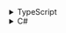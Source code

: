 <details>
    <summary>TypeScript</summary>
    # Clean Code
    Im Jahr 2008 verfasst Robert C. Martin, auch bekannt als "Uncle Bob", zusammen mit anderen Autoren das viel beachtete Buch "Clean Code". Im Text geht es vordringlich darum, wie Code gestaltet werden sollte, damit er für Menschen verständlich und wartbar ist. Grund dafür ist, dass Code häufiger gelesen als geschrieben wird.
    Es steht weniger im Vordergrund, dass der Code funktioniert, das ist ohnehin eine Voraussetzung. Stattdessen sollte sich der Code lesen lassen wie eine Geschichte. Begriffe wie "Eleganz" und "Schönheit" fallen, Programmieren wird als Kunst im wahrsten Sinne, wie Malerei oder Lyrik, dargestellt.

    Desweiteren prägte "Uncle Bob" die 5 Prinzipien des objektorientierten Designs (SOLID-Principles).

    Guter Code lässt sich leicht verstehen und bietet wenig Schlupfwinkel für Bugs. Er erklärt sich selbst und funktioniert entsprechend. Wenn Änderungen erforderlich werden, sind sie mit wenig Aufwand und kognitiver Last durchführbar. Es ist nicht erforderlich, dass der ursprüngliche Autor diese vollzieht.

    ## Namen
    Einer der wichtigsten Aspekte beim Clean Coding ist die Namensgebung. Beim Programmieren muss man sich ständig Namen für Variablen, Funktionen, Klassen und Methoden etc. überlegen. Hierfür sollte man sich Zeit nehmen und die Namen auch immer wieder verbessern. Es dauert nicht lange, bis man sich nicht mehr genau daran erinnern kann, welchen Zweck eine Variable oder Funktion erfüllt, wenn man nicht einen sehr präzisen und beschreibenden Namen gewählt hat. 

    ### Beschreibende Namen
    Namen sollten also den Zweck beschreiben. Hier ein einfaches Beispiel für eine Variable, welche eine Anzahl von Tagen darstellen soll.

    ```TypeScript
        let d: number;
    ```

    Dieser Name ruft keinerlei Assoziation mit dem Zweck der Variablen hervor. Besser sind Benennungen wie

    ```TypeScript
        let elapsedTimeInDays: number;
        let daysSinceCreation: number;
        let fileAgeInDays: number;
    ```

    je nachdem auf was sich die Anzahl der Tage genau bezieht. Ein solcher Name ist beschreibend und es lässt sich sofort ein Zweck erkennen. Da die Entwicklungsumgebungen in der Regel über eine Autovervollständigung verfügen, spielt die Länge von Namen gegenüber der Aussagekraft eine untergeordnete Rolle.

    ### Verwechslungen vermeiden
    Verwechslungen zwischen Namen sollte vermieden werden, da dadurch Irritationen auftreten können. Ein bekanntes Beispiel stammt aus dem HTML-Dokument-Modell. Hier werden mehrere Methoden zur Verfügung gestellt, um ein HTML-Element im DOM zu finden. Beispielsweise

    ``` 
    GetElementsByTagName("h1");

    GetElementById("headline");
    ```

    Hier fällt sofort auf, dass einmal nach dem Tag-Name, das andere mal nach einer Id gesucht wird. Häufig wird aber übersehen, dass die erste Methode eine Collection von Elementen liefert, die zweite aber ein einzelnes Element. Im Namen sichtbar wird dies lediglich durch das zusätzliche "s". Eine alternative Namensgebung wäre beispielsweise gewesen

    ```
    GetElementCollectionByTagName("h1");
    ```

    ### Kurze Namen
    Kurze Namen sind erlaubt in sehr kleinen Kontexten, wie beispielsweise als Schleifenzähler
    ``` TypeScript
    for (let i: number = 0; i < 10; i++)
        console.log(i);
    ```
    Ebenso, wenn ihre Bedeutung als Einzelbuchstabe sehr üblich ist und ein längerer Name eher eine Verschleierung bedeuten würde. Ein Beispiel stellen kartesische Koordinaten dar.

    ``` TypeScript
    let x: number; // horizontale Position
    let y: number; // vertikale Position
    ```

    ### Konzepte
    Ein Namenskonzept sollte sich durch eine Anwendung konistent wiederfinden lassen. So ist beispielweise die Addition von Werten etwas sehr anderes, als das Hinzufügen von Elementen an eine Collection. Der Name add(...) sollte also nicht für beide Konzepte verwendet werden. Für das Hinzufügen an eine Collection eignet sich eher append(...) oder insert(...)

    ### Namen der Lösungsdomäne verwenden
    Code wird in der Regel von Menschen gelesen, die sich selbst mit Code beschäftigen. Daher ist es sinnvoll, ihnen vertraute Namen zu verwenden. Deshalb sollten Fachbegriffe der Informatik, Algorithmen- und Patternnamen, mathematische Begriffe etc. genutzt werden. Damit ist es nicht erforderlich, sich später erneut in das zu lösende Problem hineinzuversetzen und die Sprache der Problemdomäne zu lernen, um den Code zu warten. Dies gilt insbesondere für Code der allgemeingültig zu begreifen ist und konzeptionell nicht sehr eng an die Problemdomäne gebunden ist.

    ### Namen der Problemdomäne verwenden
    Wenn allerdings Namen aus der Lösungsdomäne nicht sinnvoll anwendbar sind, sollte man sie aus der Problemdomäne entlehnen. Dies gilt insbesondere für Code, der konzeptionell stark an die Problemdomäne gebunden ist. Im Bedarfsfall können dann Experten aus dem entsprechenden Bereich befragt werden.

    ### Namen in Kontext einbetten
    In unterschiedlichen Kontexten können Namen unterschiedliche Bedeutungen haben. Beispielsweise wird bei dem Namen "state" ein Zustand erwartet. Soll die Bedeutung aber "Staat" sein, so muss dies aus dem Kontext erschlossen werden. Recht leicht funktioniert dies, wenn state beispielsweise Teil einer Klasse "Address" ist. Liest man nun address.state, wird nahegelegt, dass hier das Land gemeint ist, in welchem die Adresse liegt.

    ### Magic Numbers
    Häufig findet man in Code Zahlenkonstanten (engl. _literal_), ohne deren Bedeutung entschlüsseln zu können. Das sind magische Zahlen, die das Programm auf unerklärliche Weise zum Laufen bringen. Beispielsweise:

    ```TypeScript
    if (x >= 800)
        x = -30;
    ```

    Warum 800? Wenn dies die Breite einer Zeichenfläche sein soll, muss dies im Code auch zum Ausdruck kommen. Und was sollen die -30 bedeuten?

    ```TypeScript
    let canvasWidth: number = 800;
    let leftOffset: number = -30;  
    if (x >= canvasWidth)
        x = leftOffset;
    ```

    Damit wird das Ganze deutlich klarer.  
    Wahrscheinlich ist die Breite aber ohnehin von anderer Stelle dynamisch ermittelbar, möglicherweise mit Hilfe eines Objektes, welches die Zeichenfläche beschreibt. Nennen wir es "canvas". Dann würde der Code sinnvollerweise etwa so aussehen:

    ```TypeScript
    let offset: number = -30;  
    if (x >= canvas.width)
        x = leftOffset;
    ```

    ## Kommentare
    Kommentare sind keine Abhilfe für schlechten Code. Wo immer möglich, sollte der Code so umgeschrieben werden, dass er sich selbst erklärt, anstatt ihn mit Hilfe von Kommentaren zu erklären. Ein sehr großes Problem ergibt sich aus der Tatsache, dass bei einer Überarbeitung des Code auch die Kommentare überarbeitet werden müssen. Dies geschieht häufig nicht, so dass alte, irritierende oder gar schlicht falsche Kommentare übrig bleiben. Somit wird ein Kommentar schädlich und ist deutlich schlimmer als kein Kommentar.

    ```TypeScript
    /**
    *Bitte den Code überarbeiten, so dass er sich selbst erklärt, statt Kommentare zu verteilen!
    **/
    ```

    Natürlich gibt es auch sinnvolle Kommentare, insbesondere juristisch relevante, TODOs oder Kommentare die der automatischen Erstellung einer Dokumentation (z.B. Javadocs) dienen.

    ## Funktionen
    Nach Zeilen und Blöcken sind Funktionen die nächste Organisationseinheit eines Programms. Die Lesbarkeit und Wartbarkeit hängt wesentlich davon ab, wie gut diese Organisationsmöglichkeit genutzt wird. Hierfür beschreibt "Clean Code" einige Regeln.

    ### Größe
    Früher, zu Zeiten von Monitoren, die nur wenige Zeilen darstellen konnten, hieß es, eine Funktion soll auf eine Bildschirmseite passen. Das sollte heute auch noch der Fall sein, damit man eine Funktion als Ganzes erfassen kann. Allerdings ist das Platzangebot mittlerweile sehr viel größer und es passt auch eine sehr große und unübersichtliche Funktion auf eine Bildschirmseite. Daher wird generell empfohlen, Funktionen kurz und knapp zu halten, laut "Clean Code" möglichst nicht länger als 20 Zeilen.
    Sollte eine Funktion groß zu werden drohen, so muss geprüft werden, ob sie in weitere Funktionen aufgeteilt werden kann.

    ### Einrückungstiefe
    Wenn möglich, sollte die Einrückungstiefe nicht mehr als zwei Ebenen betragen. Mit der Anzahl der Einrückungen muss man beim Schreiben und Lesen des Codes immer mehr Bedingungen berücksichtigen. 

    ### Abstraktionsebenen
    Eine Funktion soll nur auf einer Abstraktionsebene arbeiten, welche direkt dem durch den Namen ausgedrückten Zweck zugeordnet werden kann. Sonst ist es schwer zu erkennen, ob ein spezieller Ausruck ein wesentliches Konzept darstellt, oder lediglich ein Detail. Details ziehen zudem während der Entwicklung weitere Details an und machen den Code immer schwerer verständlich. Details sind also von Funktionen zu bewerkstelligen, die sich um Details kümmern, während andere Funktionen die übergeordneten Konzepte sichtbar machen.

    ### Separation of Concerns (SOC)
    Eine Funktion soll nur genau eine Aufgabe erfüllen. Der Name der Funktion soll genau diese Aufgabe beschreiben. Es sollten keine "Seiteneffekte" auftreten, die sich nicht erwartbar aus dem Namen ergeben. Überraschungen sind unbedingt zu vermeiden.

    ### Top Down
    Code sollte wie eine Erzählung von oben nach unten gelesen werden. Damit das bei der Organisation von Funktionen und Methoden klappt, sollten wenn möglich den aufrufenden Funktionen die aufgerufenen folgen. Somit weist der Code von oben nach unten eine zunehmende Abstraktionstiefe auf. Das Programm lässt sich dann im Idealfall als eine Folge von UM-ZU-Absätzen lesen. Hier ein schematisches Beispiel.

    ```TypeScript
    ChooseHighLevelOption(decide: number): void
    {
        if (decide < 0)
            DoHighLevelFirstOption();
        else
            DoHighLevelSecondOption();
    }

    DoHighLevelFirstOption(): void
    {
        ...
    }

    DoHighLevelSecondOption(): void
    {
        ...
        DoLowLevel();
        ...
    }

    DoLowLevel(): void
    {
        ...
    }
    ```
    Die erste Funktion ChooseHighLevelOption tut nichts anderes, als aufgrund des Parameters decide zu entscheiden, welche der beiden HighLevelOption-Funktionen aufgerufen werden soll. Die sind weiter unten definiert, wobei DoHighLevelSecondOption die Funktion DoLowLevel aufruft. Jene ist wieder darunter definiert. Auf jeder Abstraktionsstufe sollen die Funktionen in sich verständlich sein. Um sich zu weiteren Details bzw. niedrigere Stufen der Abstraktion zu informieren, kann man nun die entsprechende Funktion lesen. So entsteht eine Hierarchie der Abstraktion und der Aufgaben.  

    ### Parameter
    Nach der Anzahl der Parameter kann man bei Funktionen zwischen Niladen (0), Monaden (1), Dyaden (2), Triaden (3) und Polyaden (>3) unterscheiden. Grundsätzlich sollte man bestrebt sein die Anzahl der Parameter zu minimieren. Bei Polyaden sollte geprüft werden, ob einige der Parameter nicht besser als separate Struktur oder Klasse zusammengefasst werden sollten.
    Im Idealfall ergeben der Name der Funktion und die Namen der formalen Parameter eine gut lesbare und sinnvolle Verb-Substantiv-Kombination, wie z.B.

    ```TypeScript
    SetTime(hour: number, minutes: number): void
    {
        ....
    }
    ```

    ### Don't Repeat Yourself (DRY)
    Wenn man gleiche oder ähliche Codezeilen zum zweiten Mal schreibt, sollte umstrukturiert werden und ggf. eine neue Funktion anlegt werden. Wiederholungen sind zu vermeiden, der Code sollte "DRY" sein. Hier ein sehr simples Beispiel

    ```TypeScript
    if (returnPositive)
        return a * b / c;
    else
        return - a * b / c;
    ```
    Die gleiche Berechnung wird hier an zwei verschiedenen Stellen im Code durchgeführt. Muss die Berechnung später geändert werden, muss dies also mehrfach geschehen. 

    ```TypeScript
    if (returnPositive)
        return CalculateResult();
    else
        return -1 * CalculateResult();

    CalculateResult(): number
    {
        return a * b / c;
    }
    ```
    In diesem Beispiel hätte man natürlich auch die Berechnung vor der if-Abfrage durchführen und das Ergebnis einer lokalen Variablen zuweisen können, deren Wert man dann ggf. zur Rückgabe mit -1 multipliziert. Bei mehreren duplizierten Codezeilen wird die Auslagerung in eine Funktion noch besser intuitiv begreifbar.

    ### Vorgehensweise
    Es ist gar nicht leicht, Funktionen nach diesen Regeln zu gestalten. Es ist ein iterativer Prozess. Zunächst muss man die Gedanken zur Problemlösung notieren und dann einen ersten Entwurf machen. Dieser wird dann solange umstrukturiert und refaktoriert, bis der entstandene Code den Regeln guten Designs entspricht.

    ### SOLID-Prinzipien

    Dieses Akronym steht für:

    **S**ingle-responsibility-principle
    **O**pen-closed-principle
    **L**iskov substitution principle
    **I**nterface segregation principle
    **D**ependency inversion principle

    #### Single-responsibility-principle

    Eine Klasse sollte nur eine Verantwortlichkeit haben. Das heißt: Eine Änderung in dieser Klasse soll keine andere Klasse betreffen. Maximale Kohäsion und minimale Kopplung sind hier die Stichwörter. Ein Nichteinhalten dieses Prinzips führt zu vielen Abhängigkeiten und einer hohen Vernetzung. Dies führt zwangsläufig zu einer hohen Anzahl verschiedener Klassen. Dies bedeutet jedoch keineswegs, dass der Code umfangreicher ist. Lediglich die Organisation ist anders.

    #### Open-closed-principle

    Klassen sollen offen für Erweiterungen, aber geschlossen gegenüber Modifikationen sein. Das heißt die Funktionaltität einer Klasse darf erweitert, aber nicht verändert werden. Schon fertig implementierte Funktionen können neue Fehler bekommen, wenn die Erweiterung der Klasse nur durch Änderungen innerhalb dieser möglich ist. 

    Programmiersprachen bringen zwei Techniken mit, mit denen sich dieses Prinzip erfüllen lässt:
    > - Vererbung (Superklassen)
    > - Implementierung (Interfaces)

    #### Liskov substitution principle

    Instanzen von Subklassen sollen sich so verhalten wie Instanzen der Superklasse. Dies wird grundsätzlich schon durch den Compiler sichergestellt (Polymorphie und Type-Casting). Eine Subklasse darf eine Superklasse nur erweitern, nicht verändern.

    #### Interface segregation principle

    Interfaces sollen nur Funktionen enthalten, die eng zusammen gehören (Kohäsion). Klassen die dieses Interface implementieren, müssen auch alle dessen Funktionen ausdefinieren. Auch wenn eine Methode unnötig für die Klasse ist. Darum sollten alle Funktionen der implementierenden Klasse genutzt werden.

    #### Dependency inversion principle

    Abhängigkeiten von Klassen sollen grundsätzlich vermieden werden. Das heißt zum Beispiel auch, dass Aggregationen und Kompositionen beispielsweise mithilfe von Interfaces umgangen werden sollen.

    ## Konventionen (von Prof. Müller)
    - Klammern/Einrückung
    - im Allman/East-Coast-Stil (öffnende Klammer in eigene neue Zeile), 
    -	4 Leerzeichen
    - Identifizierer
    - Bei mehreren Worten camelCase bzw. PascalCase
    - Struct-, Klassen-, Delegate-, enum- und Interface-Namen: erster Buchstabe groß
    - Interface-Namen beginnen mit großem "I", danach erster Buchstabe groß
    - Öffentliche Klassenbestandteile (Properties und Fields) am Anfang groß
    - Nicht-öffentliche Klassenbestandteile (Properties und Fields): 
        - erstes Zeichen underscore '_'
        - dann klein weiter, ggf. camelCase
    - Methodennamen immer erster Buchstabe groß (public und non-public)
    - Methodenparameter & lokale Variablen: erster Buchstabe klein.
    - enum-Konstanten: erster Buchstabe groß
    - NIEMALS all-uppercase

    > #### TODO
    >
    > - Das in dieser Lektion verwendete Code-Beispiel stammt 
    >   [aus diesem Artikel](https://www.codeproject.com/Articles/1083348/Csharp-BAD-PRACTICES-Learn-how-to-make-a-good-code).
    >   Arbeitet den Artikel durch und vergleicht die verwendeten Maßnahmen mit den 
    >   oben angegebenen.

    ## Links
    http://clean-code-developer.de/  
</details>

<details>
    <summary>C#</summary>

    # Clean Code
    Im Jahr 2008 verfasst Robert C. Martin, auch bekannt als "Uncle Bob", zusammen mit anderen Autoren das viel beachtete Buch "Clean Code". Im Text geht es vordringlich darum, wie Code gestaltet werden sollte, damit er für Menschen verständlich und wartbar ist. Es steht weniger im Vordergrund, dass der Code funktioniert, das ist ohnehin eine Voraussetzung. Stattdessen sollte sich der Code lesen lassen wie eine Geschichte. Begriffe wie "Eleganz" und "Schönheit" fallen, Programmieren wird als Kunst im wahrsten Sinne, wie Malerei oder Lyrik, dargestellt.

    Guter Code lässt sich leicht verstehen und bietet wenig Schlupfwinkel für Bugs. Er erklärt sich selbst und funktioniert entsprechend. Wenn Änderungen erforderlich werden, sind sie mit wenig Aufwand und kognitiver Last durchführbar. Es ist nicht erforderlich, dass der ursprüngliche Autor diese vollzieht.

    ## Namen
    Einer der wichtigsten Aspekte beim Clean Coding ist die Namensgebung. Beim Programmieren muss man sich ständig Namen für Variablen, Funktionen, Klassen und Methoden etc. überlegen. Hierfür sollte man sich Zeit nehmen und die Namen auch immer wieder verbessern. Es dauert nicht lange, bis man sich nicht mehr genau daran erinnern kann, welchen Zweck eine Variable oder Funktion erfüllt, wenn man nicht einen sehr präzisen und beschreibenden Namen gewählt hat. 

    ### Beschreibende Namen
    Namen sollten also den Zweck beschreiben. Hier ein einfaches Beispiel für eine Variable, welche eine Anzahl von Tagen darstellen soll.

    ```C#
        int d;
    ```

    Dieser Name ruft keinerlei Assoziation mit dem Zweck der Variablen hervor. Besser sind Benennungen wie

    ```C#
        int elapsedTimeInDays;
        int daysSinceCreation;
        int fileAgeInDays;
    ```

    je nachdem auf was sich die Anzahl der Tage genau bezieht. Ein solcher Name ist beschreibend und es lässt sich sofort ein Zweck erkennen. Da die Entwicklungsumgebungen in der Regel über eine Autovervollständigung verfügen, spielt die Länge von Namen gegenüber der Aussagekraft eine untergeordnete Rolle.

    ### Verwechslungen vermeiden
    Verwechslungen zwischen Namen sollte vermieden werden, da dadurch Irritationen auftreten können. Ein bekanntes Beispiel stammt aus dem HTML-Dokument-Modell. Hier werden mehrere Methoden zur Verfügung gestellt, um ein HTML-Element im DOM zu finden. Beispielsweise

    ``` 
    GetElementsByTagName("h1");

    GetElementById("headline");
    ```

    Hier fällt sofort auf, dass einmal nach dem Tag-Name, das andere mal nach einer Id gesucht wird. Häufig wird aber übersehen, dass die erste Methode eine Collection von Elementen liefert, die zweite aber ein einzelnes Element. Im Namen sichtbar wird dies lediglich durch das zusätzliche "s". Eine alternative Namensgebung wäre beispielsweise gewesen

    ```
    GetElementCollectionByTagName("h1");
    ```

    ### Kurze Namen
    Kurze Namen sind erlaubt in sehr kleinen Kontexten, wie beispielsweise als Schleifenzähler
    ``` C#
    for (int i = 0; i < 10; i++)
        Console.WriteLine(i);
    ```
    Ebenso, wenn ihre Bedeutung als Einzelbuchstabe sehr üblich ist und ein längerer Name eher eine Verschleierung bedeuten würde. Ein Beispiel stellen kartesische Koordinaten dar.

    ``` C#
    double x; // horizontale Position
    double y; // vertikale Position
    ```

    ### Konzepte
    Ein Namenskonzept sollte sich durch eine Anwendung konistent wiederfinden lassen. So ist beispielweise die Addition von Werten etwas sehr anderes, als das Hinzufügen von Elementen an eine Collection. Der Name add(...) sollte also nicht für beide Konzepte verwendet werden. Für das Hinzufügen an eine Collection eignet sich eher append(...) oder insert(...)

    ### Namen der Lösungsdomäne verwenden
    Code wird in der Regel von Menschen gelesen, die sich selbst mit Code beschäftigen. Daher ist es sinnvoll, ihnen vertraute Namen zu verwenden. Deshalb sollten Fachbegriffe der Informatik, Algorithmen- und Patternnamen, mathematische Begriffe etc. genutzt werden. Damit ist es nicht erforderlich, sich später erneut in das zu lösende Problem hineinzuversetzen und die Sprache der Problemdomäne zu lernen, um den Code zu warten. Dies gilt insbesondere für Code der allgemeingültig zu begreifen ist und konzeptionell nicht sehr eng an die Problemdomäne gebunden ist.

    ### Namen der Problemdomäne verwenden
    Wenn allerdings Namen aus der Lösungsdomäne nicht sinnvoll anwendbar sind, sollte man sie aus der Problemdomäne entlehnen. Dies gilt insbesondere für Code, der konzeptionell stark an die Problemdomäne gebunden ist. Im Bedarfsfall können dann Experten aus dem entsprechenden Bereich befragt werden.

    ### Namen in Kontext einbetten
    In unterschiedlichen Kontexten können Namen unterschiedliche Bedeutungen haben. Beispielsweise wird bei dem Namen "state" ein Zustand erwartet. Soll die Bedeutung aber "Staat" sein, so muss dies aus dem Kontext erschlossen werden. Recht leicht funktioniert dies, wenn state beispielsweise Teil einer Klasse "Address" ist. Liest man nun address.state, wird nahegelegt, dass hier das Land gemeint ist, in welchem die Adresse liegt.

    ### Magic Numbers
    Häufig findet man in Code Zahlenkonstanten (engl. _literal_), ohne deren Bedeutung entschlüsseln zu können. Das sind magische Zahlen, die das Programm auf unerklärliche Weise zum Laufen bringen. Beispielsweise:

    ```C#
    if (x >= 800)
        x = -30;
    ```

    Warum 799? Wenn dies die Breite einer Zeichenfläche sein soll, muss dies im Code auch zum Ausdruck kommen. Und was sollen die -30 bedeuten?

    ```C#
    float canvasWidth = 800;
    float offset = -30;  
    if (x >= canvasWidth)
        x = leftOffset;
    ```

    Damit wird das Ganze deutlich klarer.  
    Wahrscheinlich ist die Breite aber ohnehin von anderer Stelle dynamisch ermittelbar, möglicherweise mit Hilfe eines Objektes, welches die Zeichenfläche beschreibt. Nennen wir es "canvas". Dann würde der Code sinnvollerweise etwa so aussehen:

    ```C#
    float offset = -30;  
    if (x >= canvas.width)
        x = leftOffset;
    ```

    ## Kommentare
    Kommentare sind keine Abhilfe für schlechten Code. Wo immer möglich, sollte der Code so umgeschrieben werden, dass er sich selbst erklärt, anstatt ihn mit Hilfe von Kommentaren zu erklären. Ein sehr großes Problem ergibt sich aus der Tatsache, dass bei einer Überarbeitung des Code auch die Kommentare überarbeitet werden müssen. Dies geschieht häufig nicht, so dass alte, irritierende oder gar schlicht falsche Kommentare übrig bleiben. Somit wird ein Kommentar schädlich und ist deutlich schlimmer als kein Kommentar.

    ```C#
    /*
    Bitte den Code überarbeiten, so dass er sich selbst erklärt, statt Kommentare zu verteilen!
    */
    ```

    Natürlich gibt es auch sinnvolle Kommentare, insbesondere juristisch relevante, TODOs oder Kommentare die der automatischen Erstellung einer Dokumentation (z.B. Javadocs) dienen.

    ## Funktionen
    Nach Zeilen und Blöcken sind Funktionen die nächste Organisationseinheit eines Programms. Die Lesbarkeit und Wartbarkeit hängt wesentlich davon ab, wie gut diese Organisationsmöglichkeit genutzt wird. Hierfür beschreibt "Clean Code" einige Regeln.

    ### Größe
    Früher, zu Zeiten von Monitoren, die nur wenige Zeilen darstellen konnten, hieß es, eine Funktion soll auf eine Bildschirmseite passen. Das sollte heute auch noch der Fall sein, damit man eine Funktion als Ganzes erfassen kann. Allerdings ist das Platzangebot mittlerweile sehr viel größer und es passt auch eine sehr große und unübersichtliche Funktion auf eine Bildschirmseite. Daher wird generell empfohlen, Funktionen kurz und knapp zu halten, laut "Clean Code" möglichst nicht länger als 20 Zeilen.
    Sollte eine Funktion groß zu werden drohen, so muss geprüft werden, ob sie in weitere Funktionen aufgeteilt werden kann.

    ### Einrückungstiefe
    Wenn möglich, sollte die Einrückungstiefe nicht mehr als zwei Ebenen betragen. Mit der Anzahl der Einrückungen muss man beim Schreiben und Lesen des Codes immer mehr Bedingungen berücksichtigen. 

    ### Abstraktionsebenen
    Eine Funktion soll nur auf einer Abstraktionsebene arbeiten, welche direkt dem durch den Namen ausgedrückten Zweck zugeordnet werden kann. Sonst ist es schwer zu erkennen, ob ein spezieller Ausruck ein wesentliches Konzept darstellt, oder lediglich ein Detail. Details ziehen zudem während der Entwicklung weitere Details an und machen den Code immer schwerer verständlich. Details sind also von Funktionen zu bewerkstelligen, die sich um Details kümmern, während andere Funktionen die übergeordneten Konzepte sichtbar machen.

    ### Separation of Concerns (SOC)
    Eine Funktion soll nur genau eine Aufgabe erfüllen. Der Name der Funktion soll genau diese Aufgabe beschreiben. Es sollten keine "Seiteneffekte" auftreten, die sich nicht erwartbar aus dem Namen ergeben. Überraschungen sind unbedingt zu vermeiden.

    ### Top Down
    Code sollte wie eine Erzählung von oben nach unten gelesen werden. Damit das bei der Organisation von Funktionen und Methoden klappt, sollten wenn möglich den aufrufenden Funktionen die aufgerufenen folgen. Somit weist der Code von oben nach unten eine zunehmende Abstraktionstiefe auf. Das Programm lässt sich dann im Idealfall als eine Folge von UM-ZU-Absätzen lesen. Hier ein schematisches Beispiel.

    ```C#
    void ChooseHighLevelOption(float decide)
    {
        if (decide < 0)
            DoHighLevelFirstOption();
        else
            DoHighLevelSecondOption();
    }

    void DoHighLevelFirstOption() 
    {
        ...
    }

    void DoHighLevelSecondOption()
    {
        ...
        DoLowLevel();
        ...
    }

    void DoLowLevel()
    {
        ...
    }
    ```
    Die erste Funktion ChooseHighLevelOption tut nichts anderes, als aufgrund des Parameters decide zu entscheiden, welche der beiden HighLevelOption-Funktionen aufgerufen werden soll. Die sind weiter unten definiert, wobei DoHighLevelSecondOption die Funktion DoLowLevel aufruft. Jene ist wieder darunter definiert. Auf jeder Abstraktionsstufe sollen die Funktionen in sich verständlich sein. Um sich zu weiteren Details bzw. niedrigere Stufen der Abstraktion zu informieren, kann man nun die entsprechende Funktion lesen. So entsteht eine Hierarchie der Abstraktion und der Aufgaben.  

    ### Parameter
    Nach der Anzahl der Parameter kann man bei Funktionen zwischen Niladen (0), Monaden (1), Dyaden (2), Triaden (3) und Polyaden (>3) unterscheiden. Grundsätzlich sollte man bestrebt sein die Anzahl der Parameter zu minimieren. Bei Polyaden sollte geprüft werden, ob einige der Parameter nicht besser als separate Struktur oder Klasse zusammengefasst werden sollten.
    Im Idealfall ergeben der Name der Funktion und die Namen der formalen Parameter eine gut lesbare und sinnvolle Verb-Substantiv-Kombination, wie z.B.

    ```C#
    void SetTime(int hour, int minutes)
    {
        ....
    }
    ```

    ### Don't Repeat Yourself (DRY)
    Wenn man gleiche oder ähliche Codezeilen zum zweiten Mal schreibt, sollte umstrukturiert werden und ggf. eine neue Funktion anlegt werden. Wiederholungen sind zu vermeiden, der Code sollte "DRY" sein. Hier ein sehr simples Beispiel

    ```C#
    if (returnPositive)
        return a * b / c;
    else
        return - a * b / c;
    ```
    Die gleiche Berechnung wird hier an zwei verschiedenen Stellen im Code durchgeführt. Muss die Berechnung später geändert werden, muss dies also mehrfach geschehen. 

    ```C#
    if (returnPositive)
        return CalculateResult();
    else
        return -1 * CalculateResult();

    CalculateResult()
    {
        return a * b / c;
    }
    ```
    In diesem Beispiel hätte man natürlich auch die Berechnung vor der if-Abfrage durchführen und das Ergebnis einer lokalen Variablen zuweisen können, deren Wert man dann ggf. zur Rückgabe mit -1 multipliziert. Bei mehreren duplizierten Codezeilen wird die Auslagerung in eine Funktion noch besser intuitiv begreifbar.

    ### Vorgehensweise
    Es ist gar nicht leicht, Funktionen nach diesen Regeln zu gestalten. Es ist ein iterativer Prozess. Zunächst muss man die Gedanken zur Problemlösung notieren und dann einen ersten Entwurf machen. Dieser wird dann solange umstrukturiert und refaktoriert, bis der entstandene Code den Regeln guten Designs entspricht.

    ## Konventionen (von Prof. Müller)
    - Klammern/Einrückung
    - im Allman/East-Coast-Stil (öffnende Klammer in eigene neue Zeile), 
    -	4 Leerzeichen
    - Identifizierer
    - Bei mehreren Worten camelCase bzw. PascalCase
    - Struct-, Klassen-, Delegate-, enum- und Interface-Namen: erster Buchstabe groß
    - Interface-Namen beginnen mit großem "I", danach erster Buchstabe groß
    - Öffentliche Klassenbestandteile (Properties und Fields) am Anfang groß
    - Nicht-öffentliche Klassenbestandteile (Properties und Fields): 
        - erstes Zeichen underscore '_'
        - dann klein weiter, ggf. camelCase
    - Methodennamen immer erster Buchstabe groß (public und non-public)
    - Methodenparameter & lokale Variablen: erster Buchstabe klein.
    - enum-Konstanten: erster Buchstabe groß
    - NIEMALS all-uppercase

    > #### TODO
    >
    > - Das in dieser Lektion verwendete Code-Beispiel stammt 
    >   [aus diesem Artikel](https://www.codeproject.com/Articles/1083348/Csharp-BAD-PRACTICES-Learn-how-to-make-a-good-code).
    >   Arbeitet den Artikel durch und vergleicht die verwendeten Maßnahmen mit den 
    >   oben angegebenen.

    ## Links
    http://clean-code-developer.de/  
</details>